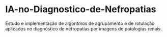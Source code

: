 # IA-no-Diagnostico-de-Nefropatias
Estudo e implementação de algoritmos de agrupamento e de rotulação aplicados no diagnóstico de nefropatias por imagens de patologias renais.
